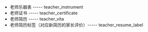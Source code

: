 
* 老师乐器表 ----- teacher_instrument
* 老师证书 ----- teacher_certificate
* 老师简历 ----- teacher_vita
* 老师简历标签（对应新简历的家长评价）----- teacher_resume_label
